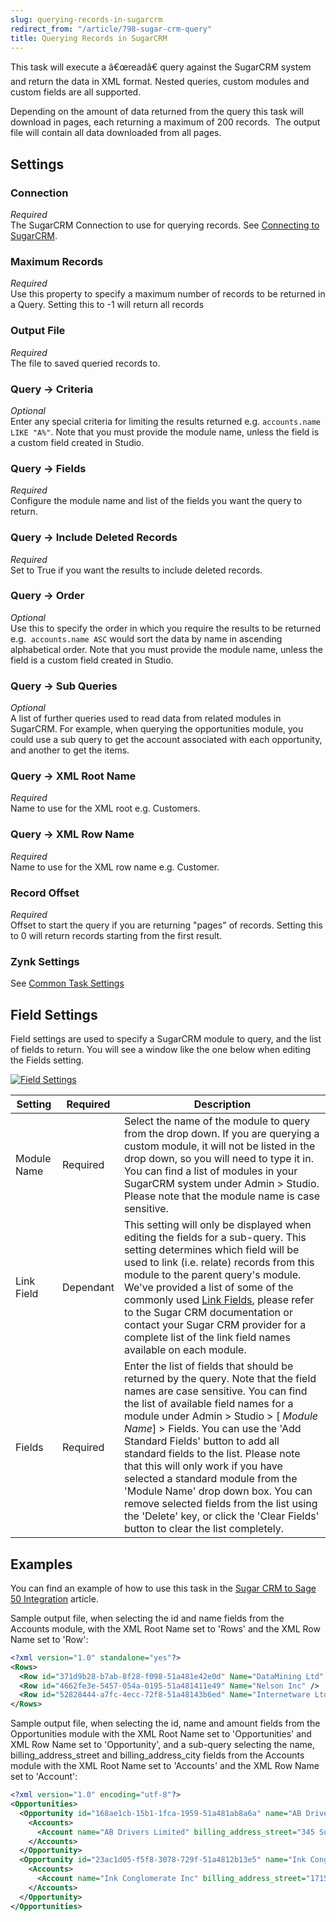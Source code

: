 ```yaml
---
slug: querying-records-in-sugarcrm
redirect_from: "/article/798-sugar-crm-query"
title: Querying Records in SugarCRM
---
```



This task will execute a â€œreadâ€ query against the SugarCRM system and return the data in XML format. Nested queries, custom modules and custom fields are all supported.



Depending on the amount of data returned from the query this task will download in pages, each returning a maximum of 200 records.  The output file will contain all data downloaded from all pages.


## Settings

### Connection 
_Required_  
The SugarCRM Connection to use for querying records. See [Connecting to SugarCRM](connecting-to-sugarcrm).

### Maximum Records
_Required_  
Use this property to specify a maximum number of records to be returned in a Query. Setting this to -1 will return all records

### Output File
_Required_  
The file to saved queried records to.

### Query -> Criteria
_Optional_  
Enter any special criteria for limiting the results returned e.g. `accounts.name LIKE "A%"`. Note that you must provide the module name, unless the field is a custom field created in Studio.

### Query -> Fields
_Required_  
Configure the module name and list of the fields you want the query to return.

### Query -> Include Deleted Records
_Required_  
Set to True if you want the results to include deleted records.

### Query -> Order
_Optional_  
Use this to specify the order in which you require the results to be returned e.g. 	`accounts.name ASC` would sort the data by name in ascending alphabetical order. Note that you must provide the module name, unless the field is a custom field created in Studio.

### Query -> Sub Queries
_Optional_  
A list of further queries used to read data from related modules in SugarCRM. For example, when querying the opportunities module, you could use a sub query to get the account associated with each opportunity, and another to get the items.

### Query -> XML Root Name
_Required_  
Name to use for the XML root e.g. Customers.

### Query -> XML Row Name
_Required_  
Name to use for the XML row name e.g. Customer.

### Record Offset
_Required_  
Offset to start the query if you are returning "pages" of records. Setting this to 0 will return records starting from the first result.

### Zynk Settings
See [Common Task Settings](common-task-settings)

## Field Settings


Field settings are used to specify a SugarCRM module to query, and the list of fields to return. You will see a window like the one below when editing the Fields setting.



[![Field Settings](http://www.zynk.com/images/v2/sugar_crm/field_list.png)](http://www.zynk.com/images/v2/sugar_crm/field_list.png)



| 	Setting | 	Required | 	Description |
| --- | --- | --- |
| 	Module Name | 	Required | 	Select the name of the module to query from the drop down. If you are querying a custom module, it will not be listed in the drop down, so you will need to type it in. You can find a list of modules in your SugarCRM system under Admin > Studio. Please note that the module name is case sensitive. |
| 	Link Field | 	Dependant | 	This setting will only be displayed when editing the fields for a sub-query. This setting determines which field will be used to link (i.e. relate) records from this module to the parent query's module. We've provided a list of some of the commonly used 	[Link Fields](326-sugarcrm-link-fields), please refer to the Sugar CRM documentation or contact your Sugar CRM provider for a complete list of the link field names available on each module. |
| 	Fields | 	Required | 	Enter the list of fields that should be returned by the query. Note that the field names are case sensitive. You can find the list of available field names for a module under Admin > Studio > [	*Module Name*] > Fields. You can use the 'Add Standard Fields' button to add all standard fields to the list. Please note that this will only work if you have selected a standard module from the 'Module Name' drop down box. You can remove selected fields from the list using the 'Delete' key, or click the 'Clear Fields' button to clear the list completely. |

## Examples


You can find an example of how to use this task in the [Sugar CRM to Sage 50 Integration](468-sugar-crm-to-sage-50-integration) article.



Sample output file, when selecting the id and name fields from the Accounts module, with the XML Root Name set to 'Rows' and the XML Row Name set to 'Row':


```xml
<?xml version="1.0" standalone="yes"?>
<Rows>
  <Row id="371d9b28-b7ab-8f28-f098-51a481e42e0d" Name="DataMining Ltd" />
  <Row id="4662fe3e-5457-054a-0195-51a481411e49" Name="Nelson Inc" />
  <Row id="52828444-a7fc-4ecc-72f8-51a48143b6ed" Name="Internetware Ltd" />
</Rows>
```


Sample output file, when selecting the id, name and amount fields from the Opportunities module with the XML Root Name set to 'Opportunities' and XML Row Name set to 'Opportunity', and a sub-query selecting the name, billing\_address\_street and billing\_address\_city fields from the Accounts module with the XML Root Name set to 'Accounts' and the XML Row Name set to 'Account':


```xml	
<?xml version="1.0" encoding="utf-8"?>
<Opportunities>
  <Opportunity id="168ae1cb-15b1-1fca-1959-51a481ab8a6a" name="AB Drivers Limited - 1000 units" amount="25,000.00">
	<Accounts>
	  <Account name="AB Drivers Limited" billing_address_street="345 Sugar Blvd." billing_address_city="Ohio" />
	</Accounts>
  </Opportunity>
  <Opportunity id="23ac1d05-f5f8-3078-729f-51a4812b13e5" name="Ink Conglomerate Inc - 1000 units" amount="10,000.00">
	<Accounts>
	  <Account name="Ink Conglomerate Inc" billing_address_street="1715 Scott Dr" billing_address_city="San Francisco" />
	</Accounts>
  </Opportunity>
</Opportunities>
```